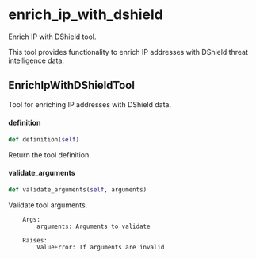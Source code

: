 # enrich_ip_with_dshield

Enrich IP with DShield tool.

This tool provides functionality to enrich IP addresses with
DShield threat intelligence data.

## EnrichIpWithDShieldTool

Tool for enriching IP addresses with DShield data.

#### definition

```python
def definition(self)
```

Return the tool definition.

#### validate_arguments

```python
def validate_arguments(self, arguments)
```

Validate tool arguments.
        
        Args:
            arguments: Arguments to validate
            
        Raises:
            ValueError: If arguments are invalid
